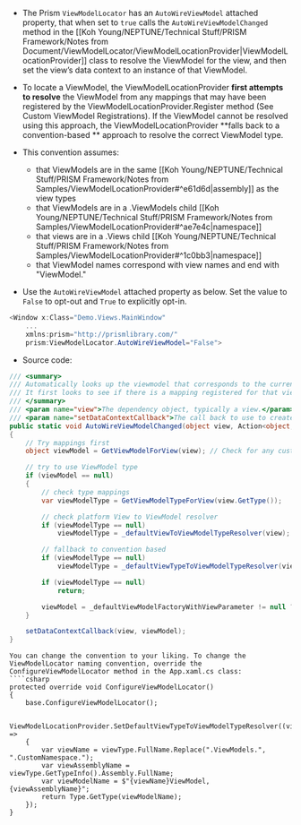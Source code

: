 - The Prism `ViewModelLocator` has an `AutoWireViewModel` attached property, that when set to `true` calls the `AutoWireViewModelChanged` method in the [[Koh Young/NEPTUNE/Technical Stuff/PRISM Framework/Notes from Document/ViewModelLocator/ViewModelLocationProvider|ViewModelLocationProvider]] class to resolve the ViewModel for the view, and then set the view’s data context to an instance of that ViewModel.
- To locate a ViewModel, the ViewModelLocationProvider **first attempts to resolve** the ViewModel from any mappings that may have been registered by the ViewModelLocationProvider.Register method (See Custom ViewModel Registrations). If the ViewModel cannot be resolved using this approach, the ViewModelLocationProvider **falls back to a convention-based ** approach to resolve the correct ViewModel type. 
- This convention assumes:
    - that ViewModels are in the same [[Koh Young/NEPTUNE/Technical Stuff/PRISM Framework/Notes from Samples/ViewModelLocationProvider#^e61d6d|assembly]] as the view types
    - that ViewModels are in a .ViewModels child [[Koh Young/NEPTUNE/Technical Stuff/PRISM Framework/Notes from Samples/ViewModelLocationProvider#^ae7e4c|namespace]]
    - that views are in a .Views child [[Koh Young/NEPTUNE/Technical Stuff/PRISM Framework/Notes from Samples/ViewModelLocationProvider#^1c0bb3|namespace]]
    - that ViewModel names correspond with view names and end with "ViewModel."

- Use the `AutoWireViewModel` attached property as below. Set the value to `False` to opt-out and `True` to explicitly opt-in.
```csharp
<Window x:Class="Demo.Views.MainWindow"
    ...
    xmlns:prism="http://prismlibrary.com/"
    prism:ViewModelLocator.AutoWireViewModel="False">
```
- Source code:
```csharp
/// <summary>
/// Automatically looks up the viewmodel that corresponds to the current view, using two strategies:
/// It first looks to see if there is a mapping registered for that view, if not it will fallback to the convention based approach.
/// </summary>
/// <param name="view">The dependency object, typically a view.</param>
/// <param name="setDataContextCallback">The call back to use to create the binding between the View and ViewModel</param>
public static void AutoWireViewModelChanged(object view, Action<object, object> setDataContextCallback)
{
	// Try mappings first
	object viewModel = GetViewModelForView(view); // Check for any custom viewmodel registration

	// try to use ViewModel type
	if (viewModel == null)
	{
		// check type mappings
		var viewModelType = GetViewModelTypeForView(view.GetType());

		// check platform View to ViewModel resolver
		if (viewModelType == null)
			viewModelType = _defaultViewToViewModelTypeResolver(view);

		// fallback to convention based
		if (viewModelType == null)
			viewModelType = _defaultViewTypeToViewModelTypeResolver(view.GetType());

		if (viewModelType == null)
			return;

		viewModel = _defaultViewModelFactoryWithViewParameter != null ? _defaultViewModelFactoryWithViewParameter(view, viewModelType) : _defaultViewModelFactory(viewModelType);
	}

	setDataContextCallback(view, viewModel);
}
```
```ad-note
You can change the convention to your liking. To change the ViewModelLocator naming convention, override the ConfigureViewModelLocator method in the App.xaml.cs class:
````csharp
protected override void ConfigureViewModelLocator()
{
    base.ConfigureViewModelLocator();

    ViewModelLocationProvider.SetDefaultViewTypeToViewModelTypeResolver((viewType) =>
    {
        var viewName = viewType.FullName.Replace(".ViewModels.", ".CustomNamespace.");
        var viewAssemblyName = viewType.GetTypeInfo().Assembly.FullName;
        var viewModelName = $"{viewName}ViewModel, {viewAssemblyName}";
        return Type.GetType(viewModelName);
    });
}
````
